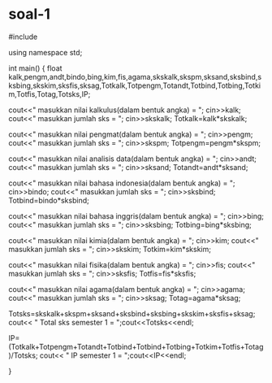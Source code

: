 # soal-1
#include <iostream>

using namespace std;

int main()
{
  float kalk,pengm,andt,bindo,bing,kim,fis,agama,skskalk,skspm,sksand,sksbind,sksbing,skskim,sksfis,sksag,Totkalk,Totpengm,Totandt,Totbind,Totbing,Totkim,Totfis,Totag,Totsks,IP;

  cout<<" masukkan nilai kalkulus(dalam bentuk angka) = "; cin>>kalk;
  cout<<" masukkan jumlah sks  = "; cin>>skskalk;
  Totkalk=kalk*skskalk;

  cout<<" masukkan nilai pengmat(dalam bentuk angka) = "; cin>>pengm;
  cout<<" masukkan jumlah sks = "; cin>>skspm;
  Totpengm=pengm*skspm;

  cout<<" masukkan nilai analisis data(dalam bentuk angka) = "; cin>>andt;
  cout<<" masukkan jumlah sks = "; cin>>sksand;
  Totandt=andt*sksand;

  cout<<" masukkan nilai bahasa indonesia(dalam bentuk angka) = "; cin>>bindo;
  cout<<" masukkan jumlah sks = "; cin>>sksbind;
  Totbind=bindo*sksbind;

  cout<<" masukkan nilai bahasa inggris(dalam bentuk angka) = "; cin>>bing;
  cout<<" masukkan jumlah sks = "; cin>>sksbing;
  Totbing=bing*sksbing;

  cout<<" masukkan nilai kimia(dalam bentuk angka) = "; cin>>kim;
  cout<<" masukkan jumlah sks = "; cin>>skskim;
  Totkim=kim*skskim;

  cout<<" masukkan nilai fisika(dalam bentuk angka) = "; cin>>fis;
  cout<<" masukkan jumlah sks = "; cin>>sksfis;
  Totfis=fis*sksfis;

  cout<<" masukkan nilai agama(dalam bentuk angka) = "; cin>>agama;
  cout<<" masukkan jumlah sks = "; cin>>sksag;
  Totag=agama*sksag;


  Totsks=skskalk+skspm+sksand+sksbind+sksbing+skskim+sksfis+sksag;
  cout<< " Total sks semester 1 = ";cout<<Totsks<<endl;

  IP=(Totkalk+Totpengm+Totandt+Totbind+Totbind+Totbing+Totkim+Totfis+Totag)/Totsks;
  cout<< " IP semester 1 = ";cout<<IP<<endl;

}


